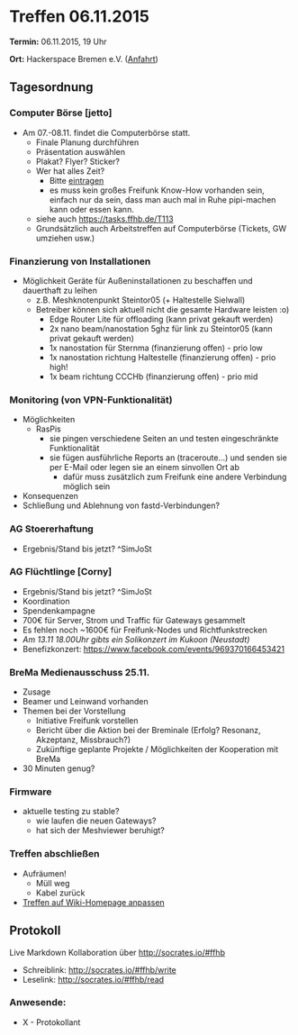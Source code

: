 # Treffen 06.11.2015

**Termin:** 06.11.2015, 19 Uhr

**Ort:** Hackerspace Bremen e.V. ([Anfahrt](https://www.hackerspace-bremen.de/anfahrt/))

## Tagesordnung

### Computer Börse [jetto]
* Am 07.-08.11. findet die Computerbörse statt.
   * Finale Planung durchführen
   * Präsentation auswählen
   * Plakat? Flyer? Sticker?
   * Wer hat alles Zeit?
     * Bitte [eintragen](https://dudle.hackerspace-bremen.de/FFHB-Computerboerse2015/)
     * es muss kein großes Freifunk Know-How vorhanden sein, einfach nur da sein, dass man auch mal in Ruhe pipi-machen kann oder essen kann.
   * siehe auch https://tasks.ffhb.de/T113
   * Grundsätzlich auch Arbeitstreffen auf Computerbörse (Tickets, GW umziehen usw.)

### Finanzierung von Installationen
* Möglichkeit Geräte für Außeninstallationen zu beschaffen und dauerthaft zu leihen
  * z.B. Meshknotenpunkt Steintor05 (+ Haltestelle Sielwall)
  * Betreiber können sich aktuell nicht die gesamte Hardware leisten :o)
     * Edge Router Lite für offloading (kann privat gekauft werden)
     * 2x nano beam/nanostation 5ghz für link zu Steintor05 (kann privat gekauft werden)
     * 1x nanostation für Sternma (finanzierung offen) - prio low
     * 1x nanostation richtung Haltestelle (finanzierung offen) - prio high!
     * 1x beam richtung CCCHb (finanzierung offen) - prio mid

### Monitoring (von VPN-Funktionalität)
* Möglichkeiten
  * RasPis
    * sie pingen verschiedene Seiten an und testen eingeschränkte Funktionalität
    * sie fügen ausführliche Reports an (traceroute...) und senden sie per E-Mail oder legen sie an einem sinvollen Ort ab
      * dafür muss zusätzlich zum Freifunk eine andere Verbindung möglich sein
* Konsequenzen
 * Schließung und Ablehnung von fastd-Verbindungen?

### AG Stoererhaftung
* Ergebnis/Stand bis jetzt? ^SimJoSt

### AG Flüchtlinge [Corny]
* Ergebnis/Stand bis jetzt? ^SimJoSt
* Koordination
* Spendenkampagne
 * 700€ für Server, Strom und Traffic für Gateways gesammelt
 * Es fehlen noch ~1600€ für Freifunk-Nodes und Richtfunkstrecken
* *Am 13.11 18.00Uhr gibts ein Solikonzert im Kukoon (Neustadt)*
* Benefizkonzert: https://www.facebook.com/events/969370166453421


### BreMa Medienausschuss 25.11.
* Zusage
* Beamer und Leinwand vorhanden
* Themen bei der Vorstellung
  * Initiative Freifunk vorstellen
  * Bericht über die Aktion bei der Breminale (Erfolg? Resonanz, Akzeptanz, Missbrauch?)
  * Zukünftige geplante Projekte / Möglichkeiten der Kooperation mit BreMa
* 30 Minuten genug?

### Firmware
* aktuelle testing zu stable?
  * wie laufen die neuen Gateways?
  * hat sich der Meshviewer beruhigt?



### Treffen abschließen
* Aufräumen!
  * Müll weg
  * Kabel zurück
* [Treffen auf Wiki-Homepage anpassen](Home)


## Protokoll
Live Markdown Kollaboration über http://socrates.io/#ffhb
* Schreiblink: http://socrates.io/#ffhb/write
* Leselink: http://socrates.io/#ffhb/read

### Anwesende:
* X - Protokollant